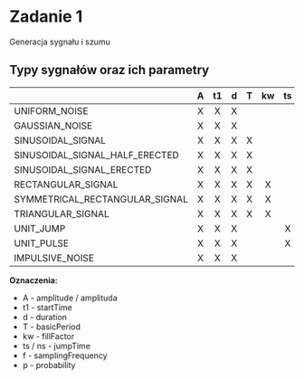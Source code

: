 # Zadanie 1

Generacja sygnału i szumu

## Typy sygnałów oraz ich parametry

|                                	| A 	| t1 	| d 	| T 	| kw 	| ts 	| f 	| p 	|
|--------------------------------	|:-:	|:--:	|:-:	|:-:	|:--:	|:--:	|:-:	|:-:	|
| UNIFORM_NOISE                  	| X 	|  X 	| X 	|   	|    	|    	|   	|   	|
| GAUSSIAN_NOISE                 	| X 	|  X 	| X 	|   	|    	|    	|   	|   	|
| SINUSOIDAL_SIGNAL              	| X 	|  X 	| X 	| X 	|    	|    	|   	|   	|
| SINUSOIDAL_SIGNAL_HALF_ERECTED 	| X 	|  X 	| X 	| X 	|    	|    	|   	|   	|
| SINUSOIDAL_SIGNAL_ERECTED      	| X 	|  X 	| X 	| X 	|    	|    	|   	|   	|
| RECTANGULAR_SIGNAL             	| X 	|  X 	| X 	| X 	|  X 	|    	|   	|   	|
| SYMMETRICAL_RECTANGULAR_SIGNAL 	| X 	|  X 	| X 	| X 	|  X 	|    	|   	|   	|
| TRIANGULAR_SIGNAL              	| X 	|  X 	| X 	| X 	|  X 	|    	|   	|   	|
| UNIT_JUMP                      	| X 	|  X 	| X 	|   	|    	|  X 	|   	|   	|
| UNIT_PULSE                     	| X 	|  X 	| X 	|   	|    	|  X 	| X 	|   	|
| IMPULSIVE_NOISE                	| X 	|  X 	| X 	|   	|    	|    	| X 	| X 	|

**Oznaczenia:**

* A - amplitude / amplituda
* t1 - startTime
* d - duration
* T - basicPeriod
* kw - fillFactor
* ts / ns - jumpTime
* f - samplingFrequency
* p - probability
